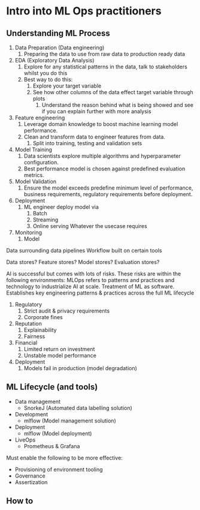 # Intro into ML Ops practitioners

## Understanding ML Process
1. Data Preparation (Data engineering)
   1. Preparing the data to use from raw data to production ready data
2. EDA (Exploratory Data Analysis)
   1. Explore for any statistical patterns in the data, talk to stakeholders whilst you do this
   2. Best way to do this:
      1. Explore your target variable
      2. See how other columns of the data effect target variable through plots
         1. Understand the reason behind what is being showed and see if you can explain further with more analysis
3. Feature engineering
   1. Leverage domain knowledge to boost machine learning model performance.
   2. Clean and transform data to engineer features from data. 
      1. Split into training, testing and validation sets
4. Model Training
   1. Data scientists explore multiple algorithms and hyperparameter configuration. 
   2. Best performance model is chosen against predefined evaluation metrics.
5. Model Validation
   1. Ensure the model exceeds predefine minimum level of performance, business requirements, regulatory requirements before deployment.
6. Deployment
   1. ML engineer deploy model via 
      1. Batch
      2. Streaming
      3. Online serving
   Whatever the usecase requires
7. Monitoring
   1. Model


Data surrounding data pipelines
Workflow built on certain tools

Data stores?
Feature stores?
Model stores?
Evaluation stores?

AI is successful but comes with lots of risks. These risks are within the following environments:
MLOps refers to patterns and practices and technology to industrialize AI at scale. Treatment of ML as software.
Establishes key engineering patterns & practices across the full ML lifecycle

1. Regulatory
   1. Strict audit & privacy requirements
   2. Corporate fines
2. Reputation
   1. Explainability
   2. Fairness
3. Financial
   1. Limited return on investment
   2. Unstable model performance
4. Deployment
   1. Models fail in production (model degradation)

## ML Lifecycle (and tools)
- Data management
  - SnorkeJ (Automated data labelling solution)
- Development
  - mlflow (Model management solution)
- Deployment
  - mlflow (Model deployment)
- LiveOps
  - Prometheus & Grafana

Must enable the following to be more effective:
- Provisioning of environment tooling
- Governance
- Assertization


## How to 
